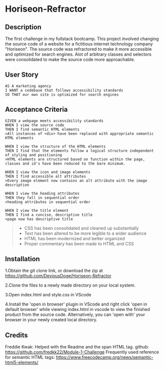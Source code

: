 # Horiseon-Refractor

## Description
The first challenge in my fullstack bootcamp. This project involved changing the source code of a website for a fictitious internet technology company "Horiseon". 
The source code was refractored to make it more accessible and optimized for search engines. Alot of arbitrary classes and selectors were consolidated to make the source code more approachable.

## User Story

```
AS A marketing agency
I WANT a codebase that follows accessibility standards
SO THAT our own site is optimized for search engines
```

## Acceptance Criteria

```
GIVEN a webpage meets accessibility standards
WHEN I view the source code
THEN I find semantic HTML elements
>All instances of <div> have been replaced with appropriate semantic HTML elements

WHEN I view the structure of the HTML elements
THEN I find that the elements follow a logical structure independent of styling and positioning
>HTML elements are structured based on function within the page, classes and id's have been reduced to the bare minimum.

WHEN I view the icon and image elements
THEN I find accessible alt attributes
>Every image element now contains an alt attribute with the image description

WHEN I view the heading attributes
THEN they fall in sequential order
>heading attributes in sequential order

WHEN I view the title element
THEN I find a concise, descriptive title
>page now has descriptive title
```
> * CSS has been consolidated and cleaned up substantially
> * Text has been altered to be more legible to a wider audience
> * HTML has been modernized and better organized
> * Proper commentary has been made to HTML and CSS

## Installation
1.Obtain the git clone link, or download the zip at https://github.com/DeviousDoge/Horiseon-Refractor

2.Clone the files to a newly made directory on your local system. 

3.Open index.html and style.css in VScode

4.Install the 'open in browser' plugin in VScode and right click 'open in default browser' while viewing index.html in vscode to view the finished product from the source code. Alternatively, you can 'open with' your browser in your newly created local directory. 

## Credits
Freddie Kwak: Helped with the Readme and the span HTML tag. github: https://github.com/fredkk22/Module-1-Challenge
Frequently used reference for semantic HTML tags: https://www.freecodecamp.org/news/semantic-html5-elements/



